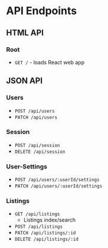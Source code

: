 # API Endpoints

## HTML API

### Root

- `GET /` - loads React web app

## JSON API

### Users

- `POST /api/users`
- `PATCH /api/users`

### Session

- `POST /api/session`
- `DELETE /api/session`

### User-Settings

- `POST /api/users/:userId/settings`
- `PATCH /api/users/:userId/settings`

### Listings

- `GET /api/listings`
  - Listings index/search
- `POST /api/listings`
- `PATCH /api/listings/:id`
- `DELETE /api/listings/:id`
